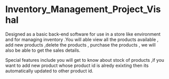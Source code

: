 # Inventory_Management_Project_Vishal

Designed as a basic back-end software for use in a store like environment and for managing inventory .You will able view all the products available , add new products ,delete the products , purchase the products , we will also be able to get the sales details.

Special features include you will get to know about stock of products ,if you want to add new product whose product id is alredy exixting then its automatically updated to other product id.


 
